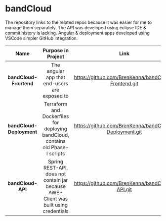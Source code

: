 # bandCloud
The repository links to the related repos because it was easier for me to manage them separately. The API was developed using eclipse IDE & commit history is lacking. Angular & deployment apps developed using VSCode simpler GitHub integration.



|           Name           |                      Purpose in Project                      |                         Link                          |
| :----------------------: | :----------------------------------------------------------: | :---------------------------------------------------: |
|  **bandCloud-Frontend**  |        The angular app that end-users are exposed to         |  https://github.com/BrenKenna/bandCloud-Frontend.git  |
| **bandCloud-Deployment** | Terraform and Dockerfiles for deploying bandCloud, contains old Phase-I scripts | https://github.com/BrenKenna/bandCloud-Deployment.git |
|    **bandCloud-API**     | Spring REST-API, does not contain jar because AWS-Client was built using credentials |    https://github.com/BrenKenna/bandCloud-API.git     |

 
